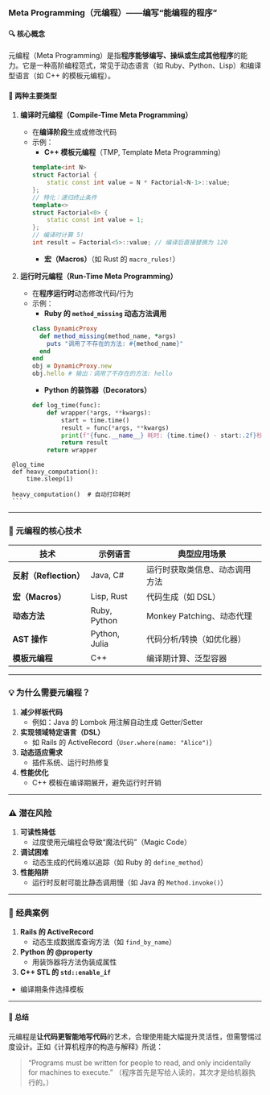 ### **Meta Programming（元编程）——编写“能编程的程序”**

#### **🔍 核心概念**
元编程（Meta Programming）是指**程序能够编写、操纵或生成其他程序**的能力。它是一种高阶编程范式，常见于动态语言（如 Ruby、Python、Lisp）和编译型语言（如 C++ 的模板元编程）。

#### **📍 两种主要类型**
1. **编译时元编程（Compile-Time Meta Programming）**
   - 在**编译阶段**生成或修改代码
   - 示例：
     - **C++ 模板元编程**（TMP, Template Meta Programming）
     ```cpp
     template<int N>
     struct Factorial {
         static const int value = N * Factorial<N-1>::value;
     };
     // 特化：递归终止条件
     template<>
     struct Factorial<0> {
         static const int value = 1;
     };
     // 编译时计算 5!
     int result = Factorial<5>::value; // 编译后直接替换为 120
     ```
     - **宏（Macros）**（如 Rust 的 `macro_rules!`）

2. **运行时元编程（Run-Time Meta Programming）**
   - 在**程序运行时**动态修改代码/行为
   - 示例：
     - **Ruby 的 `method_missing` 动态方法调用**
     ```ruby
     class DynamicProxy
       def method_missing(method_name, *args)
         puts "调用了不存在的方法: #{method_name}"
       end
     end
     obj = DynamicProxy.new
     obj.hello # 输出：调用了不存在的方法: hello
     ```
     - **Python 的装饰器（Decorators）**
     ```python
     def log_time(func):
         def wrapper(*args, **kwargs):
             start = time.time()
             result = func(*args, **kwargs)
             print(f"{func.__name__} 耗时: {time.time() - start:.2f}秒")
             return result
         return wrapper
<!--ID: 1761111102034-->


     @log_time
     def heavy_computation():
         time.sleep(1)

     heavy_computation()  # 自动打印耗时
     ```

---

### **🚀 元编程的核心技术**
| 技术                 | 示例语言        | 典型应用场景                     |
|----------------------|----------------|----------------------------------|
| **反射（Reflection）** | Java, C#       | 运行时获取类信息、动态调用方法   |
| **宏（Macros）**       | Lisp, Rust     | 代码生成（如 DSL）               |
| **动态方法**           | Ruby, Python   | Monkey Patching、动态代理        |
| **AST 操作**           | Python, Julia  | 代码分析/转换（如优化器）        |
| **模板元编程**         | C++            | 编译期计算、泛型容器             |

---

### **💡 为什么需要元编程？**
1. **减少样板代码**
   - 例如：Java 的 Lombok 用注解自动生成 Getter/Setter
2. **实现领域特定语言（DSL）**
   - 如 Rails 的 ActiveRecord（`User.where(name: "Alice")`）
3. **动态适应需求**
   - 插件系统、运行时热修复
4. **性能优化**
   - C++ 模板在编译期展开，避免运行时开销

---

### **⚠️ 潜在风险**
1. **可读性降低**
   - 过度使用元编程会导致“魔法代码”（Magic Code）
2. **调试困难**
   - 动态生成的代码难以追踪（如 Ruby 的 `define_method`）
3. **性能陷阱**
   - 运行时反射可能比静态调用慢（如 Java 的 `Method.invoke()`）

---

### **🌰 经典案例**
1. **Rails 的 ActiveRecord**
   - 动态生成数据库查询方法（如 `find_by_name`）
2. **Python 的 @property**
   - 用装饰器将方法伪装成属性
3. **C++ STL 的 `std::enable_if`**
<!--ID: 1761111102027-->

   - 编译期条件选择模板

---

#### **🔮 总结**
元编程是**让代码更智能地写代码**的艺术，合理使用能大幅提升灵活性，但需警惕过度设计。正如《计算机程序的构造与解释》所说：
> “Programs must be written for people to read, and only incidentally for machines to execute.”
> （程序首先是写给人读的，其次才是给机器执行的。）
